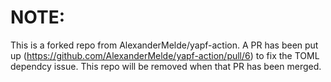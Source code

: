 # NOTE: 
This is a forked repo from AlexanderMelde/yapf-action. A PR has been put up (https://github.com/AlexanderMelde/yapf-action/pull/6) to fix the TOML dependcy issue. This repo will be removed when that PR has been merged.

